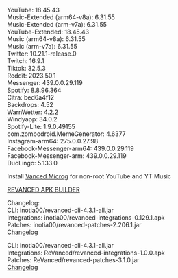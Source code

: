 YouTube: 18.45.43  
Music-Extended (arm64-v8a): 6.31.55  
Music-Extended (arm-v7a): 6.31.55  
YouTube-Extended: 18.45.43  
Music (arm64-v8a): 6.31.55  
Music (arm-v7a): 6.31.55  
Twitter: 10.21.1-release.0  
Twitch: 16.9.1  
Tiktok: 32.5.3  
Reddit: 2023.50.1  
Messenger: 439.0.0.29.119  
Spotify: 8.8.96.364  
Citra: bed6a4f12  
Backdrops: 4.52  
WarnWetter: 4.2.2  
Windyapp: 34.0.2  
Spotify-Lite: 1.9.0.49155  
com.zombodroid.MemeGenerator: 4.6377  
Instagram-arm64: 275.0.0.27.98  
Facebook-Messenger-arm64: 439.0.0.29.119  
Facebook-Messenger-arm: 439.0.0.29.119  
DuoLingo: 5.133.0  

Install [Vanced Microg](https://github.com/TeamVanced/VancedMicroG/releases) for non-root YouTube and YT Music  

[REVANCED APK BUILDER](https://github.com/alsyundawy/revanced-apk-builder/)  

Changelog:  
CLI: inotia00/revanced-cli-4.3.1-all.jar  
Integrations: inotia00/revanced-integrations-0.129.1.apk  
Patches: inotia00/revanced-patches-2.206.1.jar  
[Changelog](https://github.com/inotia00/revanced-patches/releases/tag/v2.206.1)

CLI: inotia00/revanced-cli-4.3.1-all.jar  
Integrations: ReVanced/revanced-integrations-1.0.0.apk  
Patches: ReVanced/revanced-patches-3.1.0.jar  
[Changelog](https://github.com/ReVanced/revanced-patches/releases/tag/v3.1.0)  
